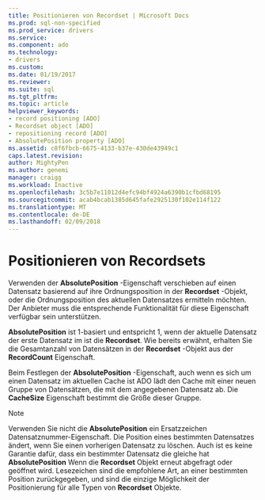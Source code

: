 ```yaml
---
title: Positionieren von Recordset | Microsoft Docs
ms.prod: sql-non-specified
ms.prod_service: drivers
ms.service: 
ms.component: ado
ms.technology:
- drivers
ms.custom: 
ms.date: 01/19/2017
ms.reviewer: 
ms.suite: sql
ms.tgt_pltfrm: 
ms.topic: article
helpviewer_keywords:
- record positioning [ADO]
- Recordset object [ADO]
- repositioning record [ADO]
- AbsolutePosition property [ADO]
ms.assetid: c8f6fbcb-6675-4133-b37e-430de43949c1
caps.latest.revision: 
author: MightyPen
ms.author: genemi
manager: craigg
ms.workload: Inactive
ms.openlocfilehash: 3c5b7e11012d4efc94bf4924a6390b1cfbd68195
ms.sourcegitcommit: acab4bcab1385d645fafe2925130f102e114f122
ms.translationtype: MT
ms.contentlocale: de-DE
ms.lasthandoff: 02/09/2018
---
```

# <a name="recordset-positioning"></a>Positionieren von Recordsets
Verwenden der **AbsolutePosition** -Eigenschaft verschieben auf einen Datensatz basierend auf ihre Ordnungsposition in der **Recordset** -Objekt, oder die Ordnungsposition des aktuellen Datensatzes ermitteln möchten. Der Anbieter muss die entsprechende Funktionalität für diese Eigenschaft verfügbar sein unterstützen.  
  
 **AbsolutePosition** ist 1-basiert und entspricht 1, wenn der aktuelle Datensatz der erste Datensatz im ist die **Recordset**. Wie bereits erwähnt, erhalten Sie die Gesamtanzahl von Datensätzen in der **Recordset** -Objekt aus der **RecordCount** Eigenschaft.  
  
 Beim Festlegen der **AbsolutePosition** -Eigenschaft, auch wenn es sich um einen Datensatz im aktuellen Cache ist ADO lädt den Cache mit einer neuen Gruppe von Datensätzen, die mit dem angegebenen Datensatz ab. Die **CacheSize** Eigenschaft bestimmt die Größe dieser Gruppe.  
  
> [!NOTE]
>  Verwenden Sie nicht die **AbsolutePosition** ein Ersatzzeichen Datensatznummer-Eigenschaft. Die Position eines bestimmten Datensatzes ändert, wenn Sie einen vorherigen Datensatz zu löschen. Auch ist es keine Garantie dafür, dass ein bestimmter Datensatz die gleiche hat **AbsolutePosition** Wenn die **Recordset** Objekt erneut abgefragt oder geöffnet wird. Lesezeichen sind die empfohlene Art, an einer bestimmten Position zurückgegeben, und sind die einzige Möglichkeit der Positionierung für alle Typen von **Recordset** Objekte.
